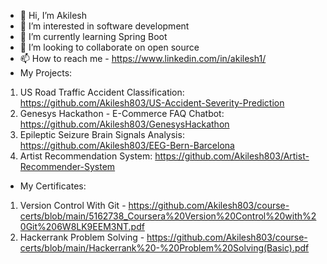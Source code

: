 - 👋 Hi, I’m Akilesh
- 👀 I’m interested in software development
- 🌱 I’m currently learning Spring Boot
- 💞️ I’m looking to collaborate on open source
- 📫 How to reach me - https://www.linkedin.com/in/akilesh1/
- My Projects:
 1. US Road Traffic Accident Classification: https://github.com/Akilesh803/US-Accident-Severity-Prediction
 2. Genesys Hackathon - E-Commerce FAQ Chatbot: https://github.com/Akilesh803/GenesysHackathon
 3. Epileptic Seizure Brain Signals Analysis: https://github.com/Akilesh803/EEG-Bern-Barcelona
 4. Artist Recommendation System: https://github.com/Akilesh803/Artist-Recommender-System
 
 - My Certificates:
 1. Version Control With Git - https://github.com/Akilesh803/course-certs/blob/main/5162738_Coursera%20Version%20Control%20with%20Git%206W8LK9EEM3NT.pdf
 2. Hackerrank Problem Solving - https://github.com/Akilesh803/course-certs/blob/main/Hackerrank%20-%20Problem%20Solving(Basic).pdf
<!---
Akilesh803/Akilesh803 is a ✨ special ✨ repository because its `README.md` (this file) appears on your GitHub profile.
You can click the Preview link to take a look at your changes.
--->

